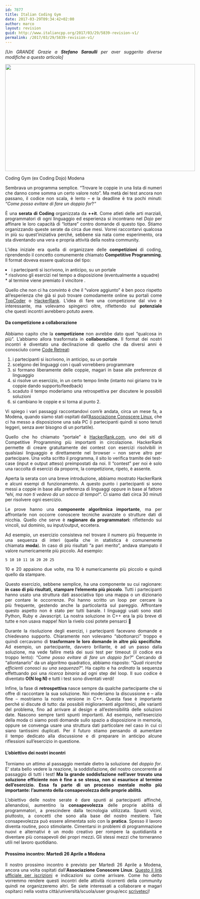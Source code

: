 ```yaml
---
id: 7877
title: Italian Coding Gym
date: 2017-03-29T09:34:42+02:00
author: marco
layout: revision
guid: http://www.italiancpp.org/2017/03/29/5839-revision-v1/
permalink: /2017/03/29/5839-revision-v1/
---
```

<p style="text-align: justify;">
  <em>[Un GRANDE Grazie a <strong>Stefano Saraulli</strong> per aver suggerito diverse modifiche a questo articolo]</em>
</p>

<div id="attachment_7480" style="width: 620px" class="wp-caption aligncenter">
  <img aria-describedby="caption-attachment-7480" loading="lazy" class="size-large wp-image-7480" src="http://www.italiancpp.org/wp-content/uploads/2016/04/WP_20170124_21_20_08_Pro-1024x576.jpg" alt="" width="610" height="343" srcset="http://192.168.64.2/wordpress/wp-content/uploads/2016/04/WP_20170124_21_20_08_Pro-1024x576.jpg 1024w, http://192.168.64.2/wordpress/wp-content/uploads/2016/04/WP_20170124_21_20_08_Pro-300x169.jpg 300w, http://192.168.64.2/wordpress/wp-content/uploads/2016/04/WP_20170124_21_20_08_Pro-768x432.jpg 768w, http://192.168.64.2/wordpress/wp-content/uploads/2016/04/WP_20170124_21_20_08_Pro-600x338.jpg 600w" sizes="(max-width: 610px) 100vw, 610px" />
  
  <p id="caption-attachment-7480" class="wp-caption-text">
    Coding Gym (ex Coding Dojo) Modena
  </p>
</div>

<p style="text-align: justify;">
  Sembrava un programma semplice. &#8220;Trovare le coppie in una lista di numeri che danno come somma un certo valore noto&#8221;. Ma metà dei test ancora non passano, il codice non scala, è lento &#8211; e la deadline è tra pochi minuti: <em>&#8220;Come posso evitare di fare un doppio for</em>?<em>&#8220;</em>
</p>

<p style="text-align: justify;">
  È una <strong>serata di Coding </strong>organizzata da <strong>++it</strong>. Come atleti delle arti marziali, programmatori di ogni linguaggio ed esperienza si incontrano nel <em>Dojo </em>per affinare le loro capacità di &#8220;lottare&#8221; contro domande di questo tipo. Stiamo organizzando queste serate da circa due mesi. Vorrei raccontarvi qualcosa in più su quest’iniziativa perché, sebbene sia nata come esperimento, ora sta diventando una vera e propria attività della nostra community.
</p>

<p style="text-align: justify;">
  L’idea iniziale era quella di organizzare delle <strong>competizioni </strong>di coding, riprendendo il concetto comunemente chiamato <strong>Competitive Programming</strong>. Il format doveva essere qualcosa del tipo:
</p>

<li style="text-align: justify;">
  i partecipanti si iscrivono, in anticipo, su un portale
</li>
  * risolvono gli esercizi nel tempo a disposizione (eventualmente a squadre)
  * al termine viene premiato il vincitore .

<p style="text-align: justify;">
  Quello che non ci ha convinto è che il &#8220;valore aggiunto&#8221; è ben poco rispetto all&#8217;esperienza che già si può trovare comodamente online su portali come <a href="http://topcoder.com" target="_blank">TopCoder</a> o <a href="http://hackerrank.com" target="_blank">HackerRank</a>. L’idea di fare una competizione dal vivo è interessante, ma volevamo spingerci oltre, riflettendo sul <strong>potenziale </strong>che questi incontri avrebbero potuto avere.
</p>

<h4 style="text-align: justify;">
  <strong>Da competizione a collaborazione</strong>
</h4>

<p style="text-align: justify;">
  Abbiamo capito che la <strong>competizione </strong>non avrebbe dato quel &#8220;qualcosa in più&#8221;. L’abbiamo allora trasformata in <strong>collaborazione. </strong>Il format dei nostri incontri è diventato una declinazione di quello che da diversi anni è conosciuto come <a href="http://coderetreat.org" target="_blank">Code Retreat</a>:
</p>

<ol style="text-align: justify;">
  <li>
    i partecipanti si iscrivono, in anticipo, su un portale
  </li>
  <li>
    scelgono dei linguaggi con i quali vorrebbero programmare
  </li>
  <li>
    si formano liberamente delle coppie, magari in base alle preferenze di linguaggio
  </li>
  <li>
    si risolve un esercizio, in un certo tempo limite (intanto noi giriamo tra le coppie dando supporto/feedback)
  </li>
  <li>
    scaduto il tempo moderiamo una retrospettiva per discutere le possibili soluzioni
  </li>
  <li>
    si cambiano le coppie e si torna al punto 2.
  </li>
</ol>

<p style="text-align: justify;">
  Vi spiego i vari passaggi raccontandovi com&#8217;è andata, circa un mese fa, a Modena, quando siamo stati ospitati dall’<a href="http://conoscerelinux.org/" target="_blank">Associazione Conoscere Linux</a>, che ci ha messo a disposizione una sala PC (i partecipanti quindi si sono tenuti leggeri, senza aver bisogno di un portatile).
</p>

<p style="text-align: justify;">
  Quello che ho chiamato “portale” è <a href="http://hackerrank.com/" target="_blank">HackerRank.com</a>, uno dei siti di Competitive Programming più importanti in circolazione. HackerRank permette di creare gratuitamente dei contest con esercizi risolvibili in qualsiasi linguaggio e direttamente nel browser – non serve altro per partecipare. Una volta scritto il programma, il sito lo verifica tramite dei test-case (input e output atteso) preimpostati da noi. Il “contest” per noi è solo una raccolta di esercizi da proporre, la competizione, ripeto, è assente.
</p>

<p style="text-align: justify;">
  Aperta la serata con una breve introduzione, abbiamo mostrato HackerRank e alcuni esempi di funzionamento. A questo punto i partecipanti si sono messi a coppie in base alla preferenza di linguaggi oppure in base al fattore “e<em>hi, ma non ti vedevo da un sacco di tempo!</em>“. Ci siamo dati circa 30 minuti per risolvere ogni esercizio.
</p>

<p style="text-align: justify;">
  Le prove hanno una <strong>componente </strong><strong>algoritmica importante</strong>, ma per affrontarle non occorre conoscere tecniche avanzate o strutture dati di nicchia. Quello che serve è <strong>ragionare da programmatori: </strong>riflettendo sui vincoli, sul dominio, su input/output, eccetera.
</p>

<p style="text-align: justify;">
  Ad esempio, un esercizio consisteva nel trovare il numero più frequente in una sequenza di interi (quella che in statistica è comunemente chiamata <strong>moda</strong>). In caso di più risultati &#8220;a pari merito&#8221;, andava stampato il valore numericamente più piccolo. Ad esempio:
</p>

<p style="text-align: justify;">
  <code>5 10 10 11 16 20 20 25</code>
</p>

<p style="text-align: justify;">
  10 e 20 appaiono due volte, ma 10 è numericamente più piccolo e quindi quello da stampare.
</p>

<p style="text-align: justify;">
  Questo esercizio, sebbene semplice, ha una componente su cui ragionare: <strong>in caso di più risultati, </strong><strong>stampare l’elemento più piccolo</strong>. Tutti i partecipanti hanno usato una struttura dati associativa tipo una mappa o un dizionario per contare le occorrenze. Poi hanno scritto un loop per cercare la più frequente, gestendo anche la particolarità sul pareggio. Affrontare questo aspetto non è stato per tutti banale. I linguaggi usati sono stati Python, Ruby e Javascript. La nostra soluzione in C++ era la più breve di tutte e non usava mappe! Non la rivelo così potete pensarci 🙂
</p>

<p style="text-align: justify;">
  Durante la risoluzione degli esercizi, i partecipanti facevano domande e chiedevano supporto. Chiaramente non volevamo &#8220;sbottonarci&#8221; troppo e quindi cercavamo di <strong>trasformare le loro </strong><strong>domande in altre più specifiche</strong>. Ad esempio, un partecipante, davvero brillante, è ad un passo dalla soluzione, ma vede fallire metà dei suoi test per timeout (il codice era troppo lento): “C<em>ome </em><em>posso evitare di fare un doppio for?</em>” Cercando di &#8220;allontanarlo&#8221; da un algoritmo quadratico, abbiamo risposto: “Q<em>uali ricerche efficienti </em><em>conosci su una sequenza?</em>“. Ha capito e ha <em>ordinato </em>la sequenza effettuando poi una <em>ricerca binaria </em>ad ogni step del loop. Il suo codice è diventato <strong>O(N log N) </strong>e tutti i test sono diventati verdi!
</p>

<p style="text-align: justify;">
  Infine, la fase di <strong>retrospettiva </strong>nasce sempre da qualche partecipante che si offre di raccontare la sua soluzione. Noi moderiamo la discussione e – alla fine – mostriamo la nostra versione in C++. Questa fase è importante perché si discute di tutto: dai possibili miglioramenti algoritmici, alle varianti del problema, fino ad arrivare al design e all&#8217;estensibilità delle soluzioni date. Nascono sempre tanti spunti importanti. Ad esempio, nell&#8217;esercizio della moda ci siamo posti domande sullo spazio a disposizione in memoria, oppure se convenga usare una struttura dati particolare nel caso in cui ci siano tantissimi duplicati. Per il futuro stiamo pensando di aumentare il tempo dedicato alla discussione e di preparare in anticipo alcune riflessioni sull&#8217;esercizio in questione.
</p>

<h4 style="text-align: justify;">
  <strong>L’obiettivo dei nostri incontri</strong>
</h4>

<p style="text-align: justify;">
  Torniamo un attimo al passaggio mentale dietro la soluzione del <em>doppio for</em>. E&#8217; stata bello vedere la reazione, la soddisfazione, del nostro concorrente al passaggio di tutti i test! <strong>Ma la grande </strong><strong>soddisfazione nell’aver trovato una soluzione efficiente non è fine a se stessa, non si esaurisce </strong><strong>al termine dell’esercizio. Essa fa parte di un processo mentale molto più importante: </strong><strong>l&#8217;aumento della consapevolezza delle proprie abilità. </strong>
</p>

<p style="text-align: justify;">
  L’obiettivo delle nostre serate è dare spunti ai partecipanti affinché, allenandosi, aumentino la <strong>consapevolezza</strong> delle proprie abilità di programmatori, a prescindere dalla tecnologia utilizzata. Spunti vicini, piuttosto, a concetti che sono alla base del nostro mestiere. Tale consapevolezza può essere alimentata solo con la <strong>pratica</strong>. Spesso il lavoro diventa routine, poco stimolante. Cimentarsi in problemi di programmazione nuovi e alternativi è un modo creativo per rompere la quotidianità e diventare più consapevoli dei propri mezzi<strong>. </strong>Gli stessi mezzi che torneranno utili nel lavoro quotidiano.
</p>

<h4 style="text-align: justify;">
  <strong>Prossimo incontro: Martedì 26 Aprile a Modena</strong>
</h4>

<p style="text-align: justify;">
  Il nostro prossimo incontro è previsto per Martedì 26 Aprile a Modena, ancora una volta ospitati dall’<strong>Associazione Conoscere Linux</strong>. <a href="http://conoscerelinux.org/2016/04/12/coding-lab/" target="_blank">Questo il link ufficiale per iscrizioni</a> e indicazioni su come arrivare. Come ho detto vorremmo rendere questi incontri delle attività ricorrenti della community quindi ne organizzeremo altri. Se siete interessati a collaborare e magari ospitarci nella vostra città/università/scuola/user group/ecc <a href="http://www.italiancpp.org/chi-siamo/contattaci/" target="_blank">scriveteci</a>!
</p>